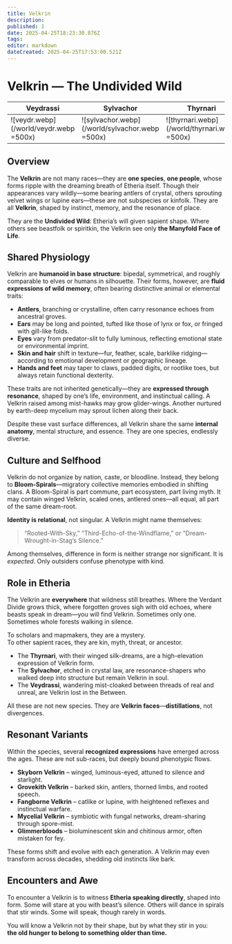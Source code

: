 ```yaml
---
title: Velkrin
description: 
published: 1
date: 2025-04-25T18:23:30.876Z
tags: 
editor: markdown
dateCreated: 2025-04-25T17:53:00.521Z
---
```


# Velkrin — The Undivided Wild

| Veydrassi | Sylvachor | Thyrnari |
| -- | -- | -- |
| ![veydr.webp](/world/veydr.webp =500x) | ![sylvachor.webp](/world/sylvachor.webp =500x) | ![thyrnari.webp](/world/thyrnari.webp =500x) 
## Overview

The **Velkrin** are not many races—they are **one species**, **one people**, whose forms ripple with the dreaming breath of Etheria itself. Though their appearances vary wildly—some bearing antlers of crystal, others sprouting velvet wings or lupine ears—these are not subspecies or kinfolk. They are all **Velkrin**, shaped by instinct, memory, and the resonance of place.

They are the **Undivided Wild**: Etheria’s will given sapient shape. Where others see beastfolk or spiritkin, the Velkrin see only **the Manyfold Face of Life**.

## Shared Physiology

Velkrin are **humanoid in base structure**: bipedal, symmetrical, and roughly comparable to elves or humans in silhouette. Their forms, however, are **fluid expressions of wild memory**, often bearing distinctive animal or elemental traits:

- **Antlers**, branching or crystalline, often carry resonance echoes from ancestral groves.
- **Ears** may be long and pointed, tufted like those of lynx or fox, or fringed with gill-like folds.
- **Eyes** vary from predator-slit to fully luminous, reflecting emotional state or environmental imprint.
- **Skin and hair** shift in texture—fur, feather, scale, barklike ridging—according to emotional development or geographic lineage.
- **Hands and feet** may taper to claws, padded digits, or rootlike toes, but always retain functional dexterity.

These traits are not inherited genetically—they are **expressed through resonance**, shaped by one’s life, environment, and instinctual calling. A Velkrin raised among mist-hawks may grow glider-wings. Another nurtured by earth-deep mycelium may sprout lichen along their back.

Despite these vast surface differences, all Velkrin share the same **internal anatomy**, mental structure, and essence. They are one species, endlessly diverse.

## Culture and Selfhood

Velkrin do not organize by nation, caste, or bloodline. Instead, they belong to **Bloom-Spirals**—migratory collective memories embodied in shifting clans. A Bloom-Spiral is part commune, part ecosystem, part living myth. It may contain winged Velkrin, scaled ones, antlered ones—all equal, all part of the same dream-root.

**Identity is relational**, not singular. A Velkrin might name themselves:  
> “Rooted-With-Sky,” “Third-Echo-of-the-Windflame,” or “Dream-Wrought-in-Stag’s Silence.”

Among themselves, difference in form is neither strange nor significant. It is *expected*. Only outsiders confuse phenotype with kind.

## Role in Etheria

The Velkrin are **everywhere** that wildness still breathes. Where the Verdant Divide grows thick, where forgotten groves sigh with old echoes, where beasts speak in dream—you will find Velkrin. Sometimes only one. Sometimes whole forests walking in silence.

To scholars and mapmakers, they are a mystery.  
To other sapient races, they are kin, myth, threat, or ancestor.

- The **Thyrnari**, with their winged silk-dreams, are a high-elevation expression of Velkrin form.
- The **Sylvachor**, etched in crystal law, are resonance-shapers who walked deep into structure but remain Velkrin in soul.
- The **Veydrassi**, wandering mist-cloaked between threads of real and unreal, are Velkrin lost in the Between.

All these are not new species. They are **Velkrin faces**—**distillations**, not divergences.

## Resonant Variants

Within the species, several **recognized expressions** have emerged across the ages. These are not sub-races, but deeply bound phenotypic flows.

- **Skyborn Velkrin** – winged, luminous-eyed, attuned to silence and starlight.
- **Grovekith Velkrin** – barked skin, antlers, thorned limbs, and rooted speech.
- **Fangborne Velkrin** – catlike or lupine, with heightened reflexes and instinctual warfare.
- **Mycelial Velkrin** – symbiotic with fungal networks, dream-sharing through spore-mist.
- **Glimmerbloods** – bioluminescent skin and chitinous armor, often mistaken for fey.

These forms shift and evolve with each generation. A Velkrin may even transform across decades, shedding old instincts like bark.

## Encounters and Awe

To encounter a Velkrin is to witness **Etheria speaking directly**, shaped into form. Some will stare at you with beast’s silence. Others will dance in spirals that stir winds. Some will speak, though rarely in words.

You will know a Velkrin not by their shape, but by what they stir in you:  
**the old hunger to belong to something older than time.**